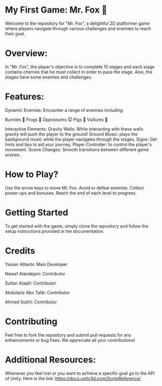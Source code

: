 # My First Game: Mr. Fox 🦊
Welcome to the repository for "Mr. Fox", a delightful 2D platformer game where players navigate through various challenges and enemies to reach their goal.

# Overview:
In "Mr. Fox", the player's objective is to complete 10 stages and each stage contains cherries that he must collect in order to pass the stage. Also, the stages have some enemies and challenges.

# Features:
Dynamic Enemies: Encounter a range of enemies including:

Bunnies 🐰
Frogs 🐸
Oppossums 🐭
Pigs 🐷
Vultures 🦅

Interactive Elements:
Gravity Walls: While interacting with these walls gravity will push the player to the ground!
Ground Music: plays the background music while the player navigates through the stages.
Signs: Get hints and tips to aid your journey.
Player Controller: to control the player's movement.
Scene Changes: Smooth transitions between different game scenes.

# How to Play? 
Use the arrow keys to move Mr. Fox.
Avoid or defeat enemies.
Collect power-ups and bonuses.
Reach the end of each level to progress.

# Getting Started
To get started with the game, simply clone the repository and follow the setup instructions provided in the documentation.


# Credits
Yasser Alharbi: Main Developer

Nawaf Alandejani: Contributor

Sultan Alaqili: Contributor

Abdulaziz Abo Talib: Contributor

Ahmed Subhi: Contributor


# Contributing
Feel free to fork the repository and submit pull requests for any enhancements or bug fixes. We appreciate all your contributions!

# Additional Resources:
Whenever you feel lost or you want to achieve a specific goal go to the API of Unity.
Here is the link: https://docs.unity3d.com/ScriptReference/
